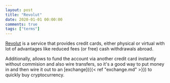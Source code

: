 ```yaml
---
layout: post
title: "Revolut"
date: 2020-01-01 00:00:00
comments: true
tags: ["terms"]
---
```


[Revolut](https://revolut.com/referral/pablo4px!MASO) is a service that provides credit cards, either physical or virtual with lot of advantages like reduced fees (or free) cash withdrawals abroad.

Additionally, allows to fund the account via another credit card instantly without commision and also wire transfers, so it's a good way to put money in and then wire it out to an [exchange]({{< ref "exchange.md" >}}) to quickly buy cryptocurrency.
